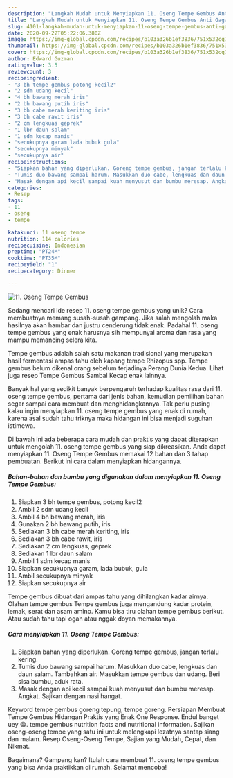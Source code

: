 ```yaml
---
description: "Langkah Mudah untuk Menyiapkan 11. Oseng Tempe Gembus Anti Gagal"
title: "Langkah Mudah untuk Menyiapkan 11. Oseng Tempe Gembus Anti Gagal"
slug: 4101-langkah-mudah-untuk-menyiapkan-11-oseng-tempe-gembus-anti-gagal
date: 2020-09-22T05:22:06.380Z
image: https://img-global.cpcdn.com/recipes/b103a326b1ef3836/751x532cq70/11-oseng-tempe-gembus-foto-resep-utama.jpg
thumbnail: https://img-global.cpcdn.com/recipes/b103a326b1ef3836/751x532cq70/11-oseng-tempe-gembus-foto-resep-utama.jpg
cover: https://img-global.cpcdn.com/recipes/b103a326b1ef3836/751x532cq70/11-oseng-tempe-gembus-foto-resep-utama.jpg
author: Edward Guzman
ratingvalue: 3.5
reviewcount: 3
recipeingredient:
- "3 bh tempe gembus potong kecil2"
- "2 sdm udang kecil"
- "4 bh bawang merah iris"
- "2 bh bawang putih iris"
- "3 bh cabe merah keriting iris"
- "3 bh cabe rawit iris"
- "2 cm lengkuas geprek"
- "1 lbr daun salam"
- "1 sdm kecap manis"
- "secukupnya garam lada bubuk gula"
- "secukupnya minyak"
- "secukupnya air"
recipeinstructions:
- "Siapkan bahan yang diperlukan. Goreng tempe gembus, jangan terlalu kering."
- "Tumis duo bawang sampai harum. Masukkan duo cabe, lengkuas dan daun salam. Tambahkan air. Masukkan tempe gembus dan udang. Beri sisa bumbu, aduk rata."
- "Masak dengan api kecil sampai kuah menyusut dan bumbu meresap. Angkat. Sajikan dengan nasi hangat."
categories:
- Resep
tags:
- 11
- oseng
- tempe

katakunci: 11 oseng tempe 
nutrition: 114 calories
recipecuisine: Indonesian
preptime: "PT24M"
cooktime: "PT35M"
recipeyield: "1"
recipecategory: Dinner

---
```



![11. Oseng Tempe Gembus](https://img-global.cpcdn.com/recipes/b103a326b1ef3836/751x532cq70/11-oseng-tempe-gembus-foto-resep-utama.jpg)

Sedang mencari ide resep 11. oseng tempe gembus yang unik? Cara membuatnya memang susah-susah gampang. Jika salah mengolah maka hasilnya akan hambar dan justru cenderung tidak enak. Padahal 11. oseng tempe gembus yang enak harusnya sih mempunyai aroma dan rasa yang mampu memancing selera kita.

Tempe gembus adalah salah satu makanan tradisional yang merupakan hasil fermentasi ampas tahu oleh kapang tempe Rhizopus spp. Tempe gembus belum dikenal orang sebelum terjadinya Perang Dunia Kedua. Lihat juga resep Tempe Gembus Sambal Kecap enak lainnya.

Banyak hal yang sedikit banyak berpengaruh terhadap kualitas rasa dari 11. oseng tempe gembus, pertama dari jenis bahan, kemudian pemilihan bahan segar sampai cara membuat dan menghidangkannya. Tak perlu pusing kalau ingin menyiapkan 11. oseng tempe gembus yang enak di rumah, karena asal sudah tahu triknya maka hidangan ini bisa menjadi suguhan istimewa.


Di bawah ini ada beberapa cara mudah dan praktis yang dapat diterapkan untuk mengolah 11. oseng tempe gembus yang siap dikreasikan. Anda dapat menyiapkan 11. Oseng Tempe Gembus memakai 12 bahan dan 3 tahap pembuatan. Berikut ini cara dalam menyiapkan hidangannya.

<!--inarticleads1-->

##### Bahan-bahan dan bumbu yang digunakan dalam menyiapkan 11. Oseng Tempe Gembus:

1. Siapkan 3 bh tempe gembus, potong kecil2
1. Ambil 2 sdm udang kecil
1. Ambil 4 bh bawang merah, iris
1. Gunakan 2 bh bawang putih, iris
1. Sediakan 3 bh cabe merah keriting, iris
1. Sediakan 3 bh cabe rawit, iris
1. Sediakan 2 cm lengkuas, geprek
1. Sediakan 1 lbr daun salam
1. Ambil 1 sdm kecap manis
1. Siapkan secukupnya garam, lada bubuk, gula
1. Ambil secukupnya minyak
1. Siapkan secukupnya air


Tempe gembus dibuat dari ampas tahu yang dihilangkan kadar airnya. Olahan tempe gembus Tempe gembus juga mengandung kadar protein, lemak, serat dan asam amino. Kamu bisa tiru olahan tempe gembus berikut. Atau sudah tahu tapi ogah atau nggak doyan memakannya. 

<!--inarticleads2-->

##### Cara menyiapkan 11. Oseng Tempe Gembus:

1. Siapkan bahan yang diperlukan. Goreng tempe gembus, jangan terlalu kering.
1. Tumis duo bawang sampai harum. Masukkan duo cabe, lengkuas dan daun salam. Tambahkan air. Masukkan tempe gembus dan udang. Beri sisa bumbu, aduk rata.
1. Masak dengan api kecil sampai kuah menyusut dan bumbu meresap. Angkat. Sajikan dengan nasi hangat.


Keyword tempe gembus goreng tepung, tempe goreng. Persiapan Membuat Tempe Gembus Hidangan Praktis yang Enak One Response. Endul banget uey 😁. tempe gembus nutrition facts and nutritional information. Sajikan oseng-oseng tempe yang satu ini untuk melengkapi lezatnya santap siang dan malam. Resep Oseng-Oseng Tempe, Sajian yang Mudah, Cepat, dan Nikmat. 

Bagaimana? Gampang kan? Itulah cara membuat 11. oseng tempe gembus yang bisa Anda praktikkan di rumah. Selamat mencoba!
